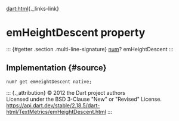 [dart:html](../../dart-html/dart-html-library){._links-link}

emHeightDescent property
========================

::: {#getter .section .multi-line-signature}
[num](../../dart-core/num-class)? emHeightDescent
:::

Implementation {#source}
--------------

``` {.language-dart data-language="dart"}
num? get emHeightDescent native;
```

::: {._attribution}
© 2012 the Dart project authors\
Licensed under the BSD 3-Clause \"New\" or \"Revised\" License.\
<https://api.dart.dev/stable/2.18.5/dart-html/TextMetrics/emHeightDescent.html>
:::
